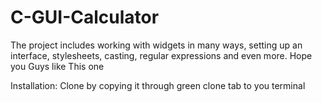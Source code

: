 # C-GUI-Calculator
The project includes working with widgets in many ways, setting up an interface, stylesheets, casting, regular expressions and even more.
Hope you Guys like This one


















Installation:
Clone by copying it through green clone tab to you terminal
